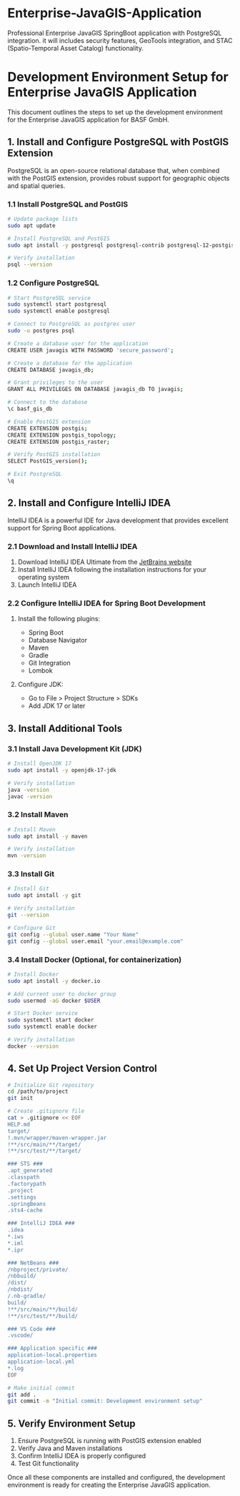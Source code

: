 # Enterprise-JavaGIS-Application
Professional Enterprise JavaGIS SpringBoot application with PostgreSQL integration. it will includes security features, GeoTools integration, and STAC (Spatio-Temporal Asset Catalog) functionality.

# Development Environment Setup for Enterprise JavaGIS Application

This document outlines the steps to set up the development environment for the Enterprise JavaGIS application for BASF GmbH.

## 1. Install and Configure PostgreSQL with PostGIS Extension

PostgreSQL is an open-source relational database that, when combined with the PostGIS extension, provides robust support for geographic objects and spatial queries.

### 1.1 Install PostgreSQL and PostGIS

```bash
# Update package lists
sudo apt update

# Install PostgreSQL and PostGIS
sudo apt install -y postgresql postgresql-contrib postgresql-12-postgis-3 postgresql-12-postgis-3-scripts

# Verify installation
psql --version
```

### 1.2 Configure PostgreSQL

```bash
# Start PostgreSQL service
sudo systemctl start postgresql
sudo systemctl enable postgresql

# Connect to PostgreSQL as postgres user
sudo -u postgres psql

# Create a database user for the application
CREATE USER javagis WITH PASSWORD 'secure_password';

# Create a database for the application
CREATE DATABASE javagis_db;

# Grant privileges to the user
GRANT ALL PRIVILEGES ON DATABASE javagis_db TO javagis;

# Connect to the database
\c basf_gis_db

# Enable PostGIS extension
CREATE EXTENSION postgis;
CREATE EXTENSION postgis_topology;
CREATE EXTENSION postgis_raster;

# Verify PostGIS installation
SELECT PostGIS_version();

# Exit PostgreSQL
\q
```

## 2. Install and Configure IntelliJ IDEA

IntelliJ IDEA is a powerful IDE for Java development that provides excellent support for Spring Boot applications.

### 2.1 Download and Install IntelliJ IDEA

1. Download IntelliJ IDEA Ultimate from the [JetBrains website](https://www.jetbrains.com/idea/download/)
2. Install IntelliJ IDEA following the installation instructions for your operating system
3. Launch IntelliJ IDEA

### 2.2 Configure IntelliJ IDEA for Spring Boot Development

1. Install the following plugins:
    - Spring Boot
    - Database Navigator
    - Maven
    - Gradle
    - Git Integration
    - Lombok

2. Configure JDK:
    - Go to File > Project Structure > SDKs
    - Add JDK 17 or later

## 3. Install Additional Tools

### 3.1 Install Java Development Kit (JDK)

```bash
# Install OpenJDK 17
sudo apt install -y openjdk-17-jdk

# Verify installation
java -version
javac -version
```

### 3.2 Install Maven

```bash
# Install Maven
sudo apt install -y maven

# Verify installation
mvn -version
```

### 3.3 Install Git

```bash
# Install Git
sudo apt install -y git

# Verify installation
git --version

# Configure Git
git config --global user.name "Your Name"
git config --global user.email "your.email@example.com"
```

### 3.4 Install Docker (Optional, for containerization)

```bash
# Install Docker
sudo apt install -y docker.io

# Add current user to docker group
sudo usermod -aG docker $USER

# Start Docker service
sudo systemctl start docker
sudo systemctl enable docker

# Verify installation
docker --version
```

## 4. Set Up Project Version Control

```bash
# Initialize Git repository
cd /path/to/project
git init

# Create .gitignore file
cat > .gitignore << EOF
HELP.md
target/
!.mvn/wrapper/maven-wrapper.jar
!**/src/main/**/target/
!**/src/test/**/target/

### STS ###
.apt_generated
.classpath
.factorypath
.project
.settings
.springBeans
.sts4-cache

### IntelliJ IDEA ###
.idea
*.iws
*.iml
*.ipr

### NetBeans ###
/nbproject/private/
/nbbuild/
/dist/
/nbdist/
/.nb-gradle/
build/
!**/src/main/**/build/
!**/src/test/**/build/

### VS Code ###
.vscode/

### Application specific ###
application-local.properties
application-local.yml
*.log
EOF

# Make initial commit
git add .
git commit -m "Initial commit: Development environment setup"
```

## 5. Verify Environment Setup

1. Ensure PostgreSQL is running with PostGIS extension enabled
2. Verify Java and Maven installations
3. Confirm IntelliJ IDEA is properly configured
4. Test Git functionality

Once all these components are installed and configured, the development environment is ready for creating the Enterprise JavaGIS application.
